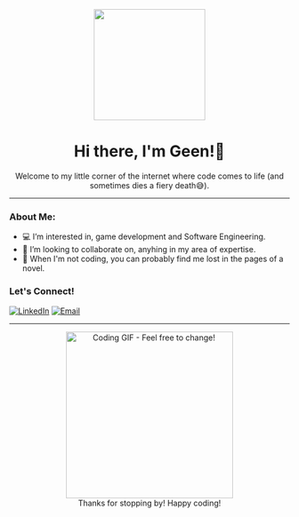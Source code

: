 <div align="center">
  <img src="https://i.pinimg.com/1200x/be/7b/f1/be7bf1db1914f570b0882e8f0844418c.jpg" width="200">
  <h1>Hi there, I'm Geen!👋</h1>
  <p>Welcome to my little corner of the internet where code comes to life (and sometimes dies a fiery death😅).</p>
</div>

---

### About Me:

* 💻 I’m interested in, game development and Software Engineering.
* 🌱 I’m looking to collaborate on, anyhing in my area of expertise.
* 👀 When I'm not coding, you can probably find me lost in the pages of a novel.

### Let's Connect!

[![LinkedIn](https://img.shields.io/badge/LinkedIn-%230077B5.svg?&style=for-the-badge&logo=linkedin&logoColor=white)](https://linkedin.com/in/ginapratiwi31)
[![Email](https://img.shields.io/badge/Email-D14836?style=for-the-badge&logo=gmail&logoColor=white)](mailto:geenaprojects@gmail.com)

---

<div align="center">
  <img src="https://user-images.githubusercontent.com/74780517/202685089-a9c6c221-a477-4b6d-a36c-9a4f48b89417.gif" alt="Coding GIF - Feel free to change!" width="300"/>
  <br>
  <span>Thanks for stopping by! Happy coding!</span>
</div>
